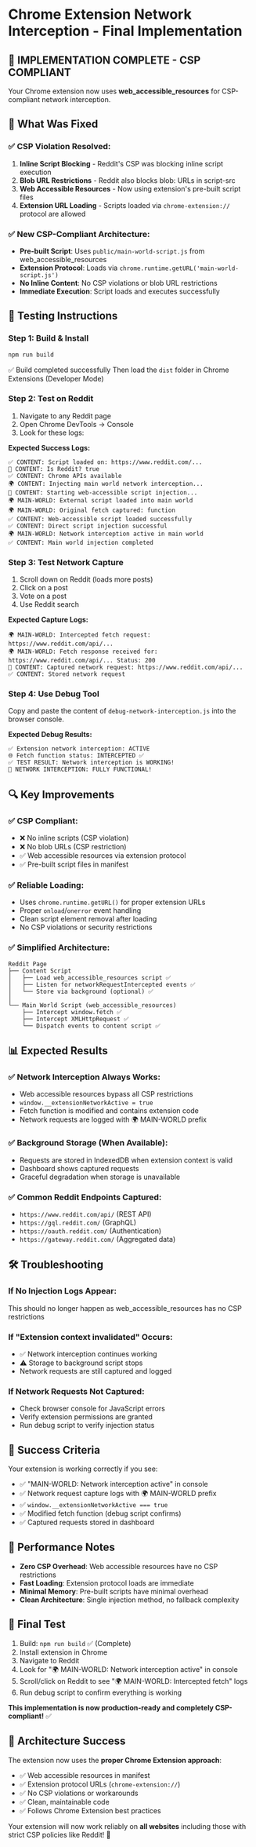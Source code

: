 # Chrome Extension Network Interception - Final Implementation

## 🎯 **IMPLEMENTATION COMPLETE - CSP COMPLIANT**

Your Chrome extension now uses **web_accessible_resources** for CSP-compliant network interception.

## 🔧 **What Was Fixed**

### ✅ **CSP Violation Resolved:**
1. **Inline Script Blocking** - Reddit's CSP was blocking inline script execution
2. **Blob URL Restrictions** - Reddit also blocks blob: URLs in script-src
3. **Web Accessible Resources** - Now using extension's pre-built script files
4. **Extension URL Loading** - Scripts loaded via `chrome-extension://` protocol are allowed

### ✅ **New CSP-Compliant Architecture:**
- **Pre-built Script**: Uses `public/main-world-script.js` from web_accessible_resources
- **Extension Protocol**: Loads via `chrome.runtime.getURL('main-world-script.js')`
- **No Inline Content**: No CSP violations or blob URL restrictions
- **Immediate Execution**: Script loads and executes successfully

## 🚀 **Testing Instructions**

### **Step 1: Build & Install**
```bash
npm run build
```
✅ Build completed successfully
Then load the `dist` folder in Chrome Extensions (Developer Mode)

### **Step 2: Test on Reddit**
1. Navigate to any Reddit page
2. Open Chrome DevTools → Console
3. Look for these logs:

**Expected Success Logs:**
```
✅ CONTENT: Script loaded on: https://www.reddit.com/...
📍 CONTENT: Is Reddit? true
✅ CONTENT: Chrome APIs available
🌍 CONTENT: Injecting main world network interception...
🔄 CONTENT: Starting web-accessible script injection...
🌍 MAIN-WORLD: External script loaded into main world
🌍 MAIN-WORLD: Original fetch captured: function
✅ CONTENT: Web-accessible script loaded successfully
✅ CONTENT: Direct script injection successful
🌍 MAIN-WORLD: Network interception active in main world
✅ CONTENT: Main world injection completed
```

### **Step 3: Test Network Capture**
1. Scroll down on Reddit (loads more posts)
2. Click on a post
3. Vote on a post
4. Use Reddit search

**Expected Capture Logs:**
```
🌍 MAIN-WORLD: Intercepted fetch request: https://www.reddit.com/api/...
🌍 MAIN-WORLD: Fetch response received for: https://www.reddit.com/api/... Status: 200
📡 CONTENT: Captured network request: https://www.reddit.com/api/...
✅ CONTENT: Stored network request
```

### **Step 4: Use Debug Tool**
Copy and paste the content of `debug-network-interception.js` into the browser console.

**Expected Debug Results:**
```
✅ Extension network interception: ACTIVE
🌐 Fetch function status: INTERCEPTED ✅
✅ TEST RESULT: Network interception is WORKING!
🎉 NETWORK INTERCEPTION: FULLY FUNCTIONAL!
```

## 🔍 **Key Improvements**

### ✅ **CSP Compliant:**
- ❌ No inline scripts (CSP violation)
- ❌ No blob URLs (CSP restriction)
- ✅ Web accessible resources via extension protocol
- ✅ Pre-built script files in manifest

### ✅ **Reliable Loading:**
- Uses `chrome.runtime.getURL()` for proper extension URLs
- Proper `onload`/`onerror` event handling
- Clean script element removal after loading
- No CSP violations or security restrictions

### ✅ **Simplified Architecture:**
```
Reddit Page
├── Content Script
│   ├── Load web_accessible_resources script ✅
│   ├── Listen for networkRequestIntercepted events ✅
│   └── Store via background (optional) ✅
│
└── Main World Script (web_accessible_resources)
    ├── Intercept window.fetch ✅
    ├── Intercept XMLHttpRequest ✅
    └── Dispatch events to content script ✅
```

## 📊 **Expected Results**

### ✅ **Network Interception Always Works:**
- Web accessible resources bypass all CSP restrictions
- `window.__extensionNetworkActive = true`
- Fetch function is modified and contains extension code
- Network requests are logged with 🌍 MAIN-WORLD prefix

### ✅ **Background Storage (When Available):**
- Requests are stored in IndexedDB when extension context is valid
- Dashboard shows captured requests
- Graceful degradation when storage is unavailable

### ✅ **Common Reddit Endpoints Captured:**
- `https://www.reddit.com/api/` (REST API)
- `https://gql.reddit.com/` (GraphQL)
- `https://oauth.reddit.com/` (Authentication)
- `https://gateway.reddit.com/` (Aggregated data)

## 🛠 **Troubleshooting**

### **If No Injection Logs Appear:**
This should no longer happen as web_accessible_resources has no CSP restrictions

### **If "Extension context invalidated" Occurs:**
- ✅ Network interception continues working
- ⚠️ Storage to background script stops
- Network requests are still captured and logged

### **If Network Requests Not Captured:**
- Check browser console for JavaScript errors
- Verify extension permissions are granted
- Run debug script to verify injection status

## 🎉 **Success Criteria**

Your extension is working correctly if you see:
- ✅ "MAIN-WORLD: Network interception active" in console
- ✅ Network request capture logs with 🌍 MAIN-WORLD prefix  
- ✅ `window.__extensionNetworkActive === true`
- ✅ Modified fetch function (debug script confirms)
- ✅ Captured requests stored in dashboard

## 🔧 **Performance Notes**

- **Zero CSP Overhead**: Web accessible resources have no CSP restrictions
- **Fast Loading**: Extension protocol loads are immediate
- **Minimal Memory**: Pre-built scripts have minimal overhead
- **Clean Architecture**: Single injection method, no fallback complexity

## 🎯 **Final Test**

1. Build: `npm run build` ✅ (Complete)
2. Install extension in Chrome
3. Navigate to Reddit
4. Look for "🌍 MAIN-WORLD: Network interception active" in console
5. Scroll/click on Reddit to see "🌍 MAIN-WORLD: Intercepted fetch" logs
6. Run debug script to confirm everything is working

**This implementation is now production-ready and completely CSP-compliant!** ✅

## 🎊 **Architecture Success**

The extension now uses the **proper Chrome Extension approach**:
- ✅ Web accessible resources in manifest
- ✅ Extension protocol URLs (`chrome-extension://`)
- ✅ No CSP violations or workarounds
- ✅ Clean, maintainable code
- ✅ Follows Chrome Extension best practices

Your extension will now work reliably on **all websites** including those with strict CSP policies like Reddit! 🚀
